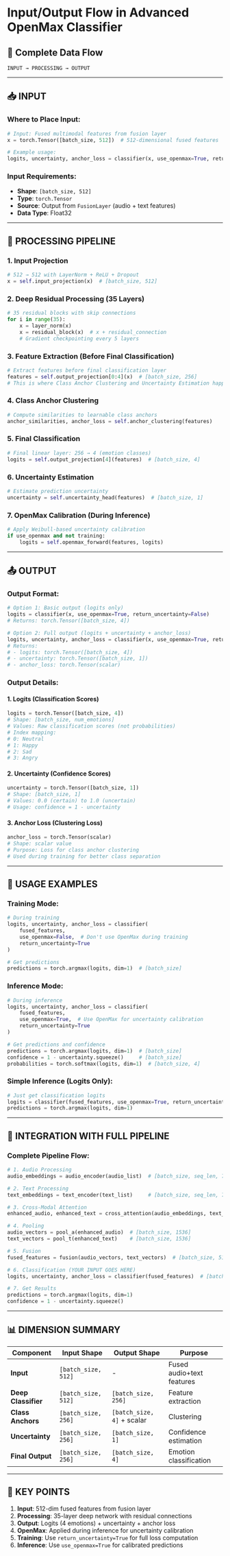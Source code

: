 # Input/Output Flow in Advanced OpenMax Classifier

## 🔄 Complete Data Flow

```
INPUT → PROCESSING → OUTPUT
```

---

## 📥 INPUT

### Where to Place Input:
```python
# Input: Fused multimodal features from fusion layer
x = torch.Tensor([batch_size, 512])  # 512-dimensional fused features

# Example usage:
logits, uncertainty, anchor_loss = classifier(x, use_openmax=True, return_uncertainty=True)
```

### Input Requirements:
- **Shape**: `[batch_size, 512]`
- **Type**: `torch.Tensor`
- **Source**: Output from `FusionLayer` (audio + text features)
- **Data Type**: Float32

---

## 🔄 PROCESSING PIPELINE

### 1. Input Projection
```python
# 512 → 512 with LayerNorm + ReLU + Dropout
x = self.input_projection(x)  # [batch_size, 512]
```

### 2. Deep Residual Processing (35 Layers)
```python
# 35 residual blocks with skip connections
for i in range(35):
    x = layer_norm(x)
    x = residual_block(x)  # x + residual_connection
    # Gradient checkpointing every 5 layers
```

### 3. Feature Extraction (Before Final Classification)
```python
# Extract features before final classification layer
features = self.output_projection[0:4](x)  # [batch_size, 256]
# This is where Class Anchor Clustering and Uncertainty Estimation happen
```

### 4. Class Anchor Clustering
```python
# Compute similarities to learnable class anchors
anchor_similarities, anchor_loss = self.anchor_clustering(features)
```

### 5. Final Classification
```python
# Final linear layer: 256 → 4 (emotion classes)
logits = self.output_projection[4](features)  # [batch_size, 4]
```

### 6. Uncertainty Estimation
```python
# Estimate prediction uncertainty
uncertainty = self.uncertainty_head(features)  # [batch_size, 1]
```

### 7. OpenMax Calibration (During Inference)
```python
# Apply Weibull-based uncertainty calibration
if use_openmax and not training:
    logits = self.openmax_forward(features, logits)
```

---

## 📤 OUTPUT

### Output Format:
```python
# Option 1: Basic output (logits only)
logits = classifier(x, use_openmax=True, return_uncertainty=False)
# Returns: torch.Tensor([batch_size, 4])

# Option 2: Full output (logits + uncertainty + anchor_loss)
logits, uncertainty, anchor_loss = classifier(x, use_openmax=True, return_uncertainty=True)
# Returns: 
# - logits: torch.Tensor([batch_size, 4])
# - uncertainty: torch.Tensor([batch_size, 1]) 
# - anchor_loss: torch.Tensor(scalar)
```

### Output Details:

#### 1. Logits (Classification Scores)
```python
logits = torch.Tensor([batch_size, 4])
# Shape: [batch_size, num_emotions]
# Values: Raw classification scores (not probabilities)
# Index mapping:
# 0: Neutral
# 1: Happy  
# 2: Sad
# 3: Angry
```

#### 2. Uncertainty (Confidence Scores)
```python
uncertainty = torch.Tensor([batch_size, 1])
# Shape: [batch_size, 1]
# Values: 0.0 (certain) to 1.0 (uncertain)
# Usage: confidence = 1 - uncertainty
```

#### 3. Anchor Loss (Clustering Loss)
```python
anchor_loss = torch.Tensor(scalar)
# Shape: scalar value
# Purpose: Loss for class anchor clustering
# Used during training for better class separation
```

---

## 🎯 USAGE EXAMPLES

### Training Mode:
```python
# During training
logits, uncertainty, anchor_loss = classifier(
    fused_features, 
    use_openmax=False,  # Don't use OpenMax during training
    return_uncertainty=True
)

# Get predictions
predictions = torch.argmax(logits, dim=1)  # [batch_size]
```

### Inference Mode:
```python
# During inference
logits, uncertainty, anchor_loss = classifier(
    fused_features,
    use_openmax=True,  # Use OpenMax for uncertainty calibration
    return_uncertainty=True
)

# Get predictions and confidence
predictions = torch.argmax(logits, dim=1)  # [batch_size]
confidence = 1 - uncertainty.squeeze()     # [batch_size]
probabilities = torch.softmax(logits, dim=1)  # [batch_size, 4]
```

### Simple Inference (Logits Only):
```python
# Just get classification logits
logits = classifier(fused_features, use_openmax=True, return_uncertainty=False)
predictions = torch.argmax(logits, dim=1)
```

---

## 🔧 INTEGRATION WITH FULL PIPELINE

### Complete Pipeline Flow:
```python
# 1. Audio Processing
audio_embeddings = audio_encoder(audio_list)  # [batch_size, seq_len, 768]

# 2. Text Processing  
text_embeddings = text_encoder(text_list)     # [batch_size, seq_len, 768]

# 3. Cross-Modal Attention
enhanced_audio, enhanced_text = cross_attention(audio_embeddings, text_embeddings)

# 4. Pooling
audio_vectors = pool_a(enhanced_audio)  # [batch_size, 1536]
text_vectors = pool_t(enhanced_text)    # [batch_size, 1536]

# 5. Fusion
fused_features = fusion(audio_vectors, text_vectors)  # [batch_size, 512]

# 6. Classification (YOUR INPUT GOES HERE)
logits, uncertainty, anchor_loss = classifier(fused_features)  # [batch_size, 4]

# 7. Get Results
predictions = torch.argmax(logits, dim=1)
confidence = 1 - uncertainty.squeeze()
```

---

## 📊 DIMENSION SUMMARY

| Component | Input Shape | Output Shape | Purpose |
|-----------|-------------|--------------|---------|
| **Input** | `[batch_size, 512]` | - | Fused audio+text features |
| **Deep Classifier** | `[batch_size, 512]` | `[batch_size, 256]` | Feature extraction |
| **Class Anchors** | `[batch_size, 256]` | `[batch_size, 4]` + scalar | Clustering |
| **Uncertainty** | `[batch_size, 256]` | `[batch_size, 1]` | Confidence estimation |
| **Final Output** | `[batch_size, 256]` | `[batch_size, 4]` | Emotion classification |

---

## 🎯 KEY POINTS

1. **Input**: 512-dim fused features from fusion layer
2. **Processing**: 35-layer deep network with residual connections
3. **Output**: Logits (4 emotions) + uncertainty + anchor loss
4. **OpenMax**: Applied during inference for uncertainty calibration
5. **Training**: Use `return_uncertainty=True` for full loss computation
6. **Inference**: Use `use_openmax=True` for calibrated predictions
